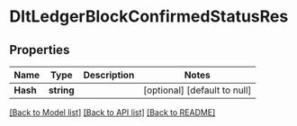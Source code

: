 # DltLedgerBlockConfirmedStatusRes

## Properties
Name | Type | Description | Notes
------------ | ------------- | ------------- | -------------
**Hash** | **string** |  | [optional] [default to null]

[[Back to Model list]](../README.md#documentation-for-models) [[Back to API list]](../README.md#documentation-for-api-endpoints) [[Back to README]](../README.md)

